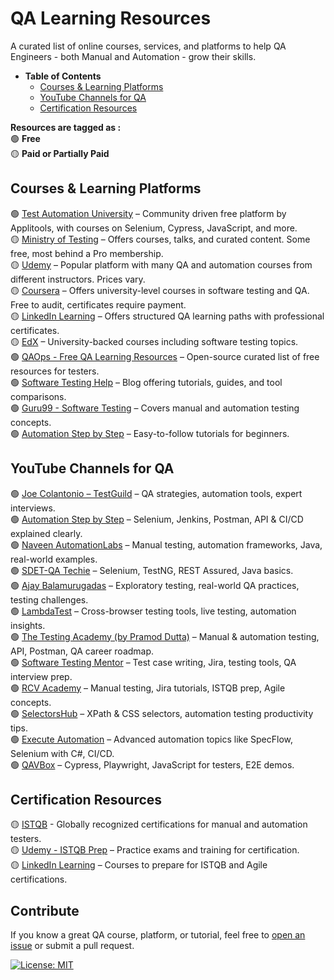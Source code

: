 # QA Learning Resources
A curated list of online courses, services, and platforms to help QA Engineers - both Manual and Automation - grow their skills.

- <strong>Table of Contents</strong>
    - [Courses & Learning Platforms](#courses--learning-platforms)
    - [YouTube Channels for QA](#youtube-channels-for-qa)
    - [Certification Resources](#certification-resources)

 <strong>Resources are tagged as :</strong>  
  🟢 <strong>Free</strong></br>
  🟡 <strong>Paid or Partially Paid</strong>


## Courses & Learning Platforms

🟢 [Test Automation University](https://testautomationu.applitools.com/) – Community driven free platform by Applitools, with courses on Selenium, Cypress, JavaScript, and more.  
🟡 [Ministry of Testing](https://www.ministryoftesting.com/) – Offers courses, talks, and curated content. Some free, most behind a Pro membership.  
🟡 [Udemy](https://www.udemy.com/) – Popular platform with many QA and automation courses from different instructors. Prices vary.  
🟡 [Coursera](https://www.coursera.org/) – Offers university-level courses in software testing and QA. Free to audit, certificates require payment.  
🟡 [LinkedIn Learning](https://www.linkedin.com/learning/) – Offers structured QA learning paths with professional certificates.  
🟡 [EdX](https://www.edx.org/) – University-backed courses including software testing topics.  
🟢 [QAOps - Free QA Learning Resources](https://github.com/qaops/free-learning-resources) – Open-source curated list of free resources for testers.  
🟢 [Software Testing Help](https://www.softwaretestinghelp.com/) – Blog offering tutorials, guides, and tool comparisons.  
🟢 [Guru99 - Software Testing](https://www.guru99.com/software-testing.html) – Covers manual and automation testing concepts.  
🟢 [Automation Step by Step](https://automationstepbystep.com/) – Easy-to-follow tutorials for beginners.  


## YouTube Channels for QA

🟢 [Joe Colantonio – TestGuild](https://www.youtube.com/user/joecolantonio) – QA strategies, automation tools, expert interviews.  
🟢 [Automation Step by Step](https://www.youtube.com/c/AutomationStepByStep) – Selenium, Jenkins, Postman, API & CI/CD explained clearly.  
🟢 [Naveen AutomationLabs](https://www.youtube.com/c/NaveenAutomationLabs) – Manual testing, automation frameworks, Java, real-world examples.  
🟢 [SDET-QA Techie](https://www.youtube.com/c/QATechie) – Selenium, TestNG, REST Assured, Java basics.  
🟢 [Ajay Balamurugadas](https://www.youtube.com/@ajay184f) – Exploratory testing, real-world QA practices, testing challenges.  
🟢 [LambdaTest](https://www.youtube.com/c/LambdaTest) – Cross-browser testing tools, live testing, automation insights.  
🟢 [The Testing Academy (by Pramod Dutta)](https://www.youtube.com/c/TheTestingAcademy) – Manual & automation testing, API, Postman, QA career roadmap.  
🟢 [Software Testing Mentor](https://www.youtube.com/c/SoftwareTestingMentor) – Test case writing, Jira, testing tools, QA interview prep.  
🟢 [RCV Academy](https://www.youtube.com/c/RCVAcademy) – Manual testing, Jira tutorials, ISTQB prep, Agile concepts.  
🟢 [SelectorsHub](https://www.youtube.com/c/SelectorsHub) – XPath & CSS selectors, automation testing productivity tips.  
🟢 [Execute Automation](https://www.youtube.com/user/executeautomation) – Advanced automation topics like SpecFlow, Selenium with C#, CI/CD.  
🟢 [QAVBox](https://www.youtube.com/c/QAVBOX) – Cypress, Playwright, JavaScript for testers, E2E demos.  


## Certification Resources

🟡 [ISTQB](https://www.istqb.org/) - Globally recognized certifications for manual and automation testers.  
🟡 [Udemy - ISTQB Prep](https://www.udemy.com/course/istqb-certified-tester-foundation-level-ctfl/) – Practice exams and training for certification.  
🟡 [LinkedIn Learning](https://www.linkedin.com/learning/) – Courses to prepare for ISTQB and Agile certifications.  


## Contribute

If you know a great QA course, platform, or tutorial, feel free to [open an issue](https://github.com/YOUR_USERNAME/qa-learning-resources/issues) or submit a pull request.

[![License: MIT](https://img.shields.io/badge/License-MIT-yellow.svg)](https://github.com/AlexKuchkov/qa-learning-resources?tab=MIT-1-ov-file)
